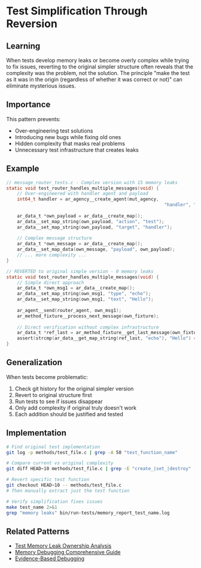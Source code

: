 # Test Simplification Through Reversion

## Learning

When tests develop memory leaks or become overly complex while trying to fix issues, reverting to the original simpler structure often reveals that the complexity was the problem, not the solution. The principle "make the test as it was in the origin (regardless of whether it was correct or not)" can eliminate mysterious issues.

## Importance

This pattern prevents:
- Over-engineering test solutions
- Introducing new bugs while fixing old ones
- Hidden complexity that masks real problems
- Unnecessary test infrastructure that creates leaks

## Example

```c
// message_router_tests.c - Complex version with 15 memory leaks
static void test_router_handles_multiple_messages(void) {
    // Over-engineered with handler agent and payload
    int64_t handler = ar_agency__create_agent(mut_agency, 
                                                           "handler", "1.0.0", NULL);
    
    ar_data_t *own_payload = ar_data__create_map();
    ar_data__set_map_string(own_payload, "action", "test");
    ar_data__set_map_string(own_payload, "target", "handler");
    
    // Complex message structure
    ar_data_t *own_message = ar_data__create_map();
    ar_data__set_map_data(own_message, "payload", own_payload);
    // ... more complexity ...
}

// REVERTED to original simple version - 0 memory leaks
static void test_router_handles_multiple_messages(void) {
    // Simple direct approach
    ar_data_t *own_msg1 = ar_data__create_map();
    ar_data__set_map_string(own_msg1, "type", "echo");
    ar_data__set_map_string(own_msg1, "text", "Hello");
    
    ar_agent__send(router_agent, own_msg1);
    ar_method_fixture__process_next_message(own_fixture);
    
    // Direct verification without complex infrastructure
    ar_data_t *ref_last = ar_method_fixture__get_last_message(own_fixture);
    assert(strcmp(ar_data__get_map_string(ref_last, "echo"), "Hello") == 0);
}
```

## Generalization

When tests become problematic:
1. Check git history for the original simpler version
2. Revert to original structure first
3. Run tests to see if issues disappear
4. Only add complexity if original truly doesn't work
5. Each addition should be justified and tested

## Implementation

```bash
# Find original test implementation
git log -p methods/test_file.c | grep -A 50 "test_function_name"

# Compare current vs original complexity
git diff HEAD~10 methods/test_file.c | grep -E "create_|set_|destroy" | wc -l

# Revert specific test function
git checkout HEAD~10 -- methods/test_file.c
# Then manually extract just the test function

# Verify simplification fixes issues
make test_name 2>&1
grep "memory leaks" bin/run-tests/memory_report_test_name.log
```

## Related Patterns
- [Test Memory Leak Ownership Analysis](test-memory-leak-ownership-analysis.md)
- [Memory Debugging Comprehensive Guide](memory-debugging-comprehensive-guide.md)
- [Evidence-Based Debugging](evidence-based-debugging.md)